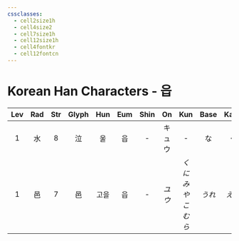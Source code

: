 ```yaml
---
cssclasses:
  - cell2size1h
  - cell4size2
  - cell7size1h
  - cell12size1h
  - cell4fontkr
  - cell12fontcn
---
```


# Korean Han Characters - 읍

| Lev | Rad | Str | Glyph | Hun | Eum | Shin |  On  |        Kun        | Base | Kana | Simp | Man | Can  | Viet |
| :-: | :-: | :-: | :---: | :-: | :-: | :--: | :--: | :---------------: | :--: | :--: | :--: | :-: | :--: | :--: |
|  1  |  水  |  8  |   泣   |  울  |  읍  |  -   | キュウ  |         -         |  な   |  く   |  -   | qì  | jap1 | khắp |
|  1  |  邑  |  7  |   邑   | 고을  |  읍  |  -   | *ユウ* | *くに<br>みやこ<br>むら* | *うれ* | *える* |  -   | yì  | jap1 |  ấp  |
